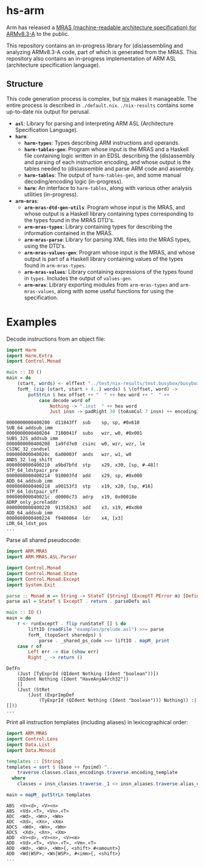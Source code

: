 # hs-arm

Arm has released a [MRAS (machine-readable architecture specification) for ARMv8.3-A](https://developer.arm.com/products/architecture/a-profile/exploration-tools) to the public.

This repository contains an in-progress library for (dis)assembling and analyzing ARMv8.3-A code, part of which is generated from the MRAS.
This repository also contains an in-progress implementation of ARM ASL (architecture specification language).

## Structure

This code generation process is complex, but [nix](https://nixos.org/nix/) makes it manageable. The entire process is described in `./default.nix`. `./nix-results` contains some up-to-date nix output for perusal.

- **`asl`**: Library for parsing and interpreting ARM ASL (Architecture Specification Language).
- **`harm`**:
    - **`harm-types`**: Types describing ARM instructions and operands.
    - **`harm-tables-gen`**: Program whose input is the MRAS and a Haskell file containing logic written in an EDSL describing the (dis)assembly and parsing of each instruction encoding, and whose output is the tables needed to (dis)assemble and parse ARM code and assembly.
    - **`harm-tables`**: The output of `harm-tables-gen`, and some manual decoding/encoding logic (in-progress).
    - **`harm`**: An interface to `harm-tables`, along with various other analysis utilities (in-progress).
- **`arm-mras`**:
    - **`arm-mras-dtd-gen-utils`**: Program whose input is the MRAS, and whose output is a Haskell library containing types corresponding to the types found in the MRAS DTD's.
    - **`arm-mras-types`**: Library containing types for describing the information contained in the MRAS.
    - **`arm-mras-parse`**: Library for parsing XML files into the MRAS types, using the DTD's.
    - **`arm-mras-values-gen`**: Program whose input is the MRAS, and whose output is part of a Haskell library containing values of the types found in `arm-mras-types`.
    - **`arm-mras-values`**: Library containing expressions of the types found in `types`. Includes the output of `values-gen`.
    - **`arm-mras`**: Library exporting modules from `arm-mras-types` and `arm-mras-values`, along with some useful functions for using the specification.

# Examples

Decode instructions from an object file:

```haskell
import Harm
import Harm.Extra
import Control.Monad

main :: IO ()
main = do
    (start, words) <- elfText "../test/nix-results/test.busybox/busybox"
    forM_ (zip [start, start + 4..] words) $ \(offset, word) ->
        putStrLn $ hex offset ++ "  " ++ hex word ++ "  " ++
            case decode word of
                Nothing -> ".inst  " ++ hex word
                Just insn -> padRight 30 (toAsmCol 7 insn) ++ encodingId insn
```
```
0000000000400200  d11843ff  sub    sp, sp, #0x610         SUB_64_addsub_imm
0000000000400204  7100041f  subs   wzr, w0, #0x001        SUBS_32S_addsub_imm
0000000000400208  1a9fd7e0  csinc  w0, wzr, wzr, le       CSINC_32_condsel
000000000040020c  6a00003f  ands   wzr, w1, w0            ANDS_32_log_shift
0000000000400210  a9bd7bfd  stp    x29, x30, [sp, #-48]!  STP_64_ldstpair_pre
0000000000400214  910003fd  add    x29, sp, #0x000        ADD_64_addsub_imm
0000000000400218  a90153f3  stp    x19, x20, [sp, #16]    STP_64_ldstpair_off
000000000040021c  d0000c73  adrp   x19, 0x00018e          ADRP_only_pcreladdr
0000000000400220  91358263  add    x3, x19, #0xd60        ADD_64_addsub_imm
0000000000400224  f9400064  ldr    x4, [x3]               LDR_64_ldst_pos
...
```

Parse all shared pseudocode:

```haskell
import ARM.MRAS
import ARM.MRAS.ASL.Parser

import Control.Monad
import Control.Monad.State
import Control.Monad.Except
import System.Exit

parse :: Monad m => String -> StateT [String] (ExceptT PError m) [Definition]
parse asl = StateT $ ExceptT . return . parseDefs asl

main :: IO ()
main = do
    r <- runExceptT . flip runStateT [] $ do
        liftIO (readFile "examples/prelude.asl") >>= parse
        forM_ (topoSort sharedps) $
            parse . _shared_ps_code >=> liftIO . mapM_ print
    case r of
        Left err -> die (show err)
        Right _ -> return ()
```

```
DefFn
    (Just [TyExprId (QIdent Nothing (Ident "boolean"))])
    (QIdent Nothing (Ident "HaveAnyAArch32"))
    []
    (Just (StRet
        (Just (ExprImpDef
            (TyExprId (QIdent Nothing (Ident "boolean"))) Nothing)) :| []))
...
```

Print all instruction templates (including aliases) in lexicographical order:

```haskell
import ARM.MRAS
import Control.Lens
import Data.List
import Data.Monoid

templates :: [String]
templates = sort $ (base ++ fpsimd) ^..
    traverse.classes.class_encodings.traverse.encoding_template
  where
    classes = insn_classes.traverse._1 <> insn_aliases.traverse.alias_class

main = mapM_ putStrLn templates
```

```
ABS  <V><d>, <V><n>
ABS  <Vd>.<T>, <Vn>.<T>
ADC  <Wd>, <Wn>, <Wm>
ADC  <Xd>, <Xn>, <Xm>
ADCS  <Wd>, <Wn>, <Wm>
ADCS  <Xd>, <Xn>, <Xm>
ADD  <V><d>, <V><n>, <V><m>
ADD  <Vd>.<T>, <Vn>.<T>, <Vm>.<T>
ADD  <Wd>, <Wn>, <Wm>{, <shift> #<amount>}
ADD  <Wd|WSP>, <Wn|WSP>, #<imm>{, <shift>}
...
```
